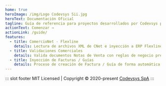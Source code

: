 ```yaml
---
home: true
heroImage: /img/Logo Codevsys Sii.jpg
heroText: Documentación Oficial
tagline: Guía de referencia para proyectos desarrollados por Codevsys para Starfood
actionText: Comenzar →
actionLink: /guide/
features:
  - title: ComercioNet - Flexline
    details: Lectura de archivos XML de CNet e inyección a ERP Flexline como documento Nota de Venta.
  - title: Validaciones Comerciales
    details: Valida documentos Notas de Venta con reglas de negocio previas a su aprobación.
  - title: Inyección de Facturas / Guías
    details: Proceso de creación de Factura / Guía de forma automática posterior al proceso logistico
---
```


::: slot footer
MIT Licensed | Copyright © 2020-present [Codevsys SpA](https://www.codevsys.cl)
:::
